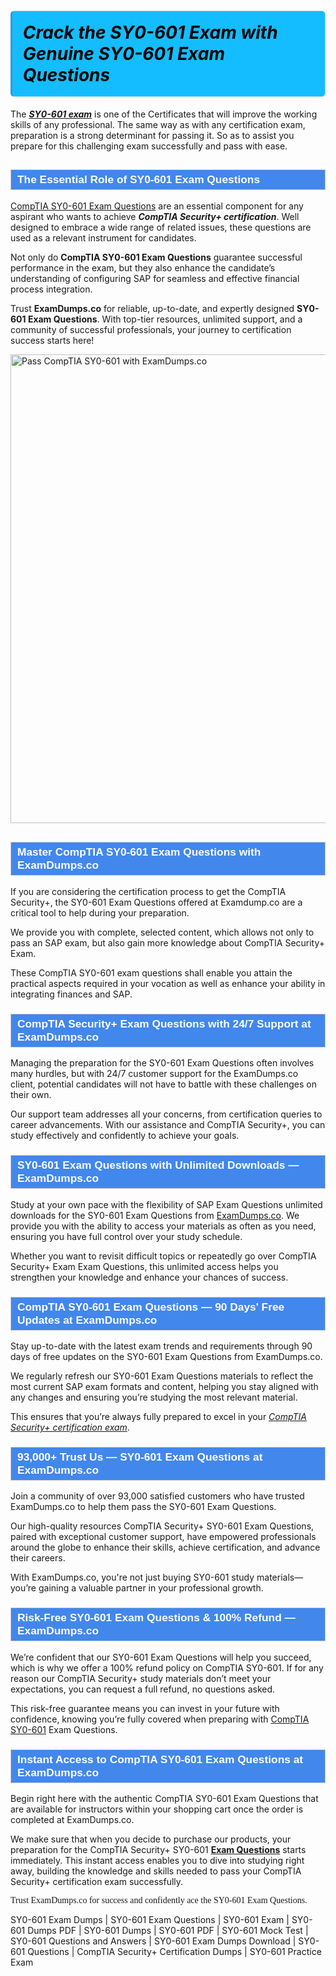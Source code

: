 #    <h1><strong><span style="display: block; color: #000000; background: #14BDFF; border: 0.5px solid #AED6F1; border-left: 3px solid #3498DB; padding: .6em; border-radius: 6px;">             <em>Crack the SY0-601 Exam with Genuine SY0-601 Exam Questions</em>             </span></strong></h1>            <p>The <strong><u><i>SY0-601 exam</i></u></strong> is one of the Certificates that will improve the working skills of any professional. The same way as with any certification exam, preparation is a strong determinant for passing it. So as to assist you prepare for this challenging exam successfully and pass with ease.</p>                        <h2 style="background: #4287ec; border: 1px solid #cccccc; padding: 5px 10px;">                <span style="color: #ffffff;"><span style="font-size: 11pt;">                    <span style="line-height: normal;">                        <span style="font-family: Calibri,sans-serif;">                            <strong>                                <span style="font-size: 13.0pt;">The Essential Role of SY0-601 Exam Questions</span>                            </strong>                        </span>                    </span></span>                </span>            </h2>            <p><a href="https://www.examdumps.co/sy0-601-exam-dumps.html">CompTIA SY0-601 Exam Questions</a> are an essential component for any aspirant who wants to achieve <strong><i>CompTIA Security+ certification</i></strong>. Well designed to embrace a wide range of related issues, these questions are used as a relevant instrument for candidates. </p>            <p>Not only do <strong>CompTIA SY0-601 Exam Questions</strong> guarantee successful performance in the exam, but they also enhance the candidate’s understanding of configuring SAP for seamless and effective financial process integration.</p>            <p>Trust <strong>ExamDumps.co</strong> for reliable, up-to-date, and expertly designed <strong>SY0-601 Exam Questions</strong>. With top-tier resources, unlimited support, and a community of successful professionals, your journey to certification success starts here!</p>                        <p><a href="https://www.examdumps.co/"><img src="https://www.examdumps.co//images/banners/big-sale-20-percent-discount-offer-examdumps.jpg" class="postImage" alt="Pass CompTIA SY0-601 with ExamDumps.co" width="750"></a></p>                        <h2 style="background: #4287ec; border: 1px solid #cccccc; padding: 5px 10px;">                <span style="color: #ffffff;"><span style="font-size: 11pt;">                    <span style="line-height: normal;">                        <span style="font-family: Calibri,sans-serif;">                            <strong>                                <span style="font-size: 13.0pt;">Master CompTIA SY0-601 Exam Questions with ExamDumps.co</span>                            </strong>                        </span>                    </span></span>                </span>            </h2>                        <p>If you are considering the certification process to get the CompTIA Security+, the SY0-601 Exam Questions offered at Examdump.co are a critical tool to help during your preparation. </p>            <p>We provide you with complete, selected content, which allows not only to pass an SAP exam, but also gain more knowledge about CompTIA Security+ Exam. </p>            <p>These CompTIA SY0-601 exam questions shall enable you attain the practical aspects required in your vocation as well as enhance your ability in integrating finances and SAP.</p>                        <h3 style="background: #4287ec; border: 1px solid #cccccc; padding: 5px 10px;">                <span style="color: #ffffff;"><span style="font-size: 11pt;">                    <span style="line-height: normal;">                        <span style="font-family: Calibri,sans-serif;">                            <strong>                                <span style="font-size: 13.0pt;">CompTIA Security+ Exam Questions with 24/7 Support at ExamDumps.co</span>                            </strong>                        </span>                    </span></span>                </span>            </h3>            <p>Managing the preparation for the SY0-601 Exam Questions often involves many hurdles, but with 24/7 customer support for the ExamDumps.co client, potential candidates will not have to battle with these challenges on their own. </p>            <p>Our support team addresses all your concerns, from certification queries to career advancements. With our assistance and CompTIA Security+, you can study effectively and confidently to achieve your goals.</p>                        <h3 style="background: #4287ec; border: 1px solid #cccccc; padding: 5px 10px;">                <span style="color: #ffffff;"><span style="font-size: 11pt;">                    <span style="line-height: normal;">                        <span style="font-family: Calibri,sans-serif;">                            <strong>                                <span style="font-size: 13.0pt;">SY0-601 Exam Questions with Unlimited Downloads —  ExamDumps.co</span>                            </strong>                        </span>                    </span></span>                </span>            </h3>            <p>Study at your own pace with the flexibility of SAP Exam Questions unlimited downloads for the SY0-601 Exam Questions from <a href="https://www.examdumps.co/">ExamDumps.co</a>. We provide you with the ability to access your materials as often as you need, ensuring you have full control over your study schedule. </p>            <p>Whether you want to revisit difficult topics or repeatedly go over CompTIA Security+ Exam Exam Questions, this unlimited access helps you strengthen your knowledge and enhance your chances of success.</p>            <h3 style="background: #4287ec; border: 1px solid #cccccc; padding: 5px 10px;">                <span style="color: #ffffff;"><span style="font-size: 11pt;">                    <span style="line-height: normal;">                        <span style="font-family: Calibri,sans-serif;">                            <strong>                                <span style="font-size: 13.0pt;">CompTIA SY0-601 Exam Questions — 90 Days' Free Updates at ExamDumps.co</span>                            </strong>                        </span>                    </span></span>                </span>            </h3>            <p>Stay up-to-date with the latest exam trends and requirements through 90 days of free updates on the SY0-601 Exam Questions from ExamDumps.co. </p>            <p>We regularly refresh our SY0-601 Exam Questions materials to reflect the most current SAP exam formats and content, helping you stay aligned with any changes and ensuring you’re studying the most relevant material. </p>            <p>This ensures that you’re always fully prepared to excel in your <u><i>CompTIA Security+ certification exam</i></u>.</p>            <h3 style="background: #4287ec; border: 1px solid #cccccc; padding: 5px 10px;">                <span style="color: #ffffff;"><span style="font-size: 11pt;">                    <span style="line-height: normal;">                        <span style="font-family: Calibri,sans-serif;">                            <strong>                                <span style="font-size: 13.0pt;">93,000+ Trust Us — SY0-601 Exam Questions at ExamDumps.co</span>                            </strong>                        </span>                    </span></span>                </span>            </h3>            <p>Join a community of over 93,000 satisfied customers who have trusted ExamDumps.co to help them pass the SY0-601 Exam Questions.</p>            <p>Our high-quality resources CompTIA Security+ SY0-601 Exam Questions, paired with exceptional customer support, have empowered professionals around the globe to enhance their skills, achieve certification, and advance their careers. </p>            <p>With ExamDumps.co, you're not just buying SY0-601 study materials—you’re gaining a valuable partner in your professional growth.</p>            <h3 style="background: #4287ec; border: 1px solid #cccccc; padding: 5px 10px;">                <span style="color: #ffffff;"><span style="font-size: 11pt;">                    <span style="line-height: normal;">                        <span style="font-family: Calibri,sans-serif;">                            <strong>                                <span style="font-size: 13.0pt;">Risk-Free SY0-601 Exam Questions &amp; 100% Refund — ExamDumps.co</span>                            </strong>                        </span>                    </span></span>                </span>            </h3>            <p>We’re confident that our SY0-601 Exam Questions will help you succeed, which is why we offer a 100% refund policy on CompTIA SY0-601. If for any reason our CompTIA Security+ study materials don’t meet your expectations, you can request a full refund, no questions asked. </p>            <p>This risk-free guarantee means you can invest in your future with confidence, knowing you’re fully covered when preparing with <a href="https://www.examdumps.co/comptia-exam-dumps.html">CompTIA SY0-601</a> Exam Questions.</p>            <h3 style="background: #4287ec; border: 1px solid #cccccc; padding: 5px 10px;">                <span style="color: #ffffff;"><span style="font-size: 11pt;">                    <span style="line-height: normal;">                        <span style="font-family: Calibri,sans-serif;">                            <strong>                                <span style="font-size: 13.0pt;">Instant Access to CompTIA SY0-601 Exam Questions at ExamDumps.co</span>                            </strong>                        </span>                    </span></span>                </span>            </h3>            <p>Begin right here with the authentic CompTIA SY0-601 Exam Questions that are available for instructors within your shopping cart once the order is completed at ExamDumps.co. </p>            <p>We make sure that when you decide to purchase our products, your preparation for the CompTIA Security+ SY0-601 <a href="https://github.com/ITcertificationdumps/How-Advanced-Cross-Channel-Dumps-Can-Help-You-Master-Accredited-Professional-Exams-Fast"><b>Exam Questions</b></a> starts immediately. This instant access enables you to dive into studying right away, building the knowledge and skills needed to pass your CompTIA Security+ certification exam successfully.</p>            <p style="font-family: cursive;">Trust ExamDumps.co for success and confidently ace the SY0-601 Exam Questions.</p>        
SY0-601 Exam Dumps | SY0-601 Exam Questions | SY0-601 Exam | SY0-601 Dumps PDF | SY0-601 Dumps | SY0-601 PDF | SY0-601 Mock Test | SY0-601 Questions and Answers | SY0-601 Exam Dumps Download | SY0-601 Questions | CompTIA Security+ Certification Dumps | SY0-601 Practice Exam

